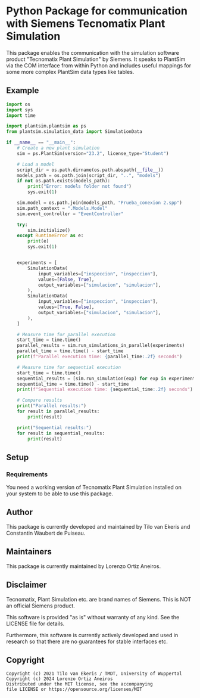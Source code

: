 # Python Package for communication with Siemens Tecnomatix Plant Simulation

This package enables the communication with the simulation software product "Tecnomatix Plant Simulation" by
Siemens. It speaks to PlantSim via the COM interface from within Python and includes useful mappings for
some more complex PlantSim data types like tables.

## Example

```python
import os
import sys
import time

import plantsim.plantsim as ps
from plantsim.simulation_data import SimulationData

if __name__ == "__main__":
    # Create a new plant simulation
    sim = ps.PlantSim(version="23.2", license_type="Student")

    # Load a model
    script_dir = os.path.dirname(os.path.abspath(__file__))
    models_path = os.path.join(script_dir, "..", "models")
    if not os.path.exists(models_path):
        print("Error: models folder not found")
        sys.exit(1)

    sim.model = os.path.join(models_path, "Prueba_conexion 2.spp")
    sim.path_context = ".Models.Model"
    sim.event_controller = "EventController"

    try:
        sim.initialize()
    except RuntimeError as e:
        print(e)
        sys.exit(1)


    experiments = [
        SimulationData(
            input_variables=["inspeccion", "inspeccion"],
            values=[False, True],
            output_variables=["simulacion", "simulacion"],
        ),
        SimulationData(
            input_variables=["inspeccion", "inspeccion"],
            values=[True, False],
            output_variables=["simulacion", "simulacion"],
        ),
    ]

    # Measure time for parallel execution
    start_time = time.time()
    parallel_results = sim.run_simulations_in_parallel(experiments)
    parallel_time = time.time() - start_time
    print(f"Parallel execution time: {parallel_time:.2f} seconds")

    # Measure time for sequential execution
    start_time = time.time()
    sequential_results = [sim.run_simulation(exp) for exp in experiments]
    sequential_time = time.time() - start_time
    print(f"Sequential execution time: {sequential_time:.2f} seconds")

    # Compare results
    print("Parallel results:")
    for result in parallel_results:
        print(result)

    print("Sequential results:")
    for result in sequential_results:
        print(result)
```

## Setup

### Requirements

You need a working version of Tecnomatix Plant Simulation installed on your system to be able to use this package.

## Author

This package is currently developed and maintained by Tilo van Ekeris and Constantin Waubert de Puiseau.

## Maintainers

This package is currently maintained by Lorenzo Ortiz Aneiros.

## Disclaimer

Tecnomatix, Plant Simulation etc. are brand names of Siemens. This is NOT an official Siemens product.

This software is provided "as is" without warranty of any kind. See the LICENSE file for details.

Furthermore, this software is currently actively developed and used in research so that there are no guarantees
for stable interfaces etc.

## Copyright

```
Copyright (c) 2021 Tilo van Ekeris / TMDT, University of Wuppertal
Copyright (c) 2024 Lorenzo Ortiz Aneiros
Distributed under the MIT license, see the accompanying
file LICENSE or https://opensource.org/licenses/MIT
```
